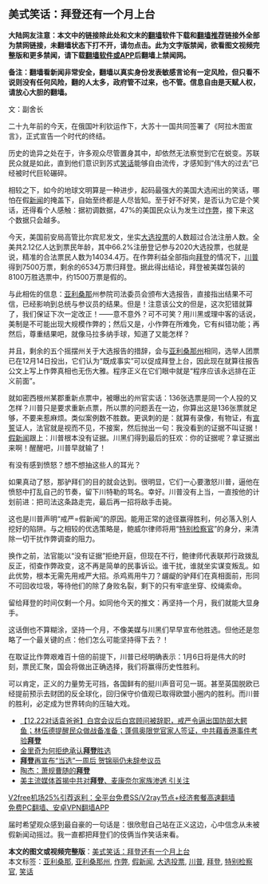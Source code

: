  <h2>美式笑话：拜登还有一个月上台</h2> <p class="notice"><b>大陆网友注意：本文中的链接除此处和文末的<a href="https://github.com/bannedbook/fanqiang" >翻墙</a>软件下载和<a href="https://github.com/killgcd/justmysocks/blob/master/README.md">翻墙推荐</a>链接外全部为禁网链接，未翻墙状态下打不开，请勿点击。此为文字版禁闻，欲看图文视频完整版和更多禁闻，请下载<a href="https://github.com/bannedbook/fanqiang">翻墙软件或APP</a>后翻墙上禁闻网。</p><p>备注：翻墙看新闻非常安全，翻墙以真实身份发表敏感言论有一定风险，但只看不说则没有任何风险，翻的人太多，政府管不过来，也不管。信息自由是天赋人权，请放心大胆的翻墙。</b></p>  <div class="entry"> <p></p> <p>文：副舍长</p> <p>二十九年前的今天，在俄国叶利钦运作下，大苏十一国共同签署了《阿拉木图宣言》，正式宣告一个时代的终结。</p> <p>历史的诡异之处在于，许多观众尽管置身其中，却依然无法察觉到它在蜕变。苏联民众就是如此，直到他们意识到苏式<a href="https://www.bannedbook.org/bnews/tag/%E7%AC%91%E8%AF%9D/" class="st_tag internal_tag" rel="tag" title="标签 笑话 下的日志">笑话</a>能够自由流传，才感知到“伟大的过去”已经被时代巨轮碾碎。</p>  <p>相较之下，如今的地球文明算是一种进步，起码最强大的美国大选闹出的笑话，哪怕在假<span class='wp_keywordlink_affiliate'><a href="https://www.bannedbook.org/" title="新闻">新闻</a></span>的掩盖下，自始至终都是人尽皆知。至于好不好笑，是否认为它是个笑话，还得看个人感触：据初调数据，47%的美国民众认为发生过<a href="https://www.bannedbook.org/bnews/tag/%e4%bd%9c%e5%bc%8a/" class="st_tag internal_tag" rel="tag" title="标签 作弊 下的日志">作弊</a>，接下来这个数据只会越多。</p> <p>今天，美国前安局高管比尔宾尼发文，坐实<a href="https://www.bannedbook.org/bnews/tag/%E5%A4%A7%E9%80%89%E6%8A%95%E7%A5%A8/" class="st_tag internal_tag" rel="tag" title="标签 大选投票 下的日志">大选投票</a>的人数超过合法注册人数。全美共2.12亿人达到票民年龄，其中66.2%注册登记参与2020大选投票，也就是说，精准的合法票民人数为14034.4万。在作弊利益全部指向<a href="https://www.bannedbook.org/bnews/tag/%e6%8b%9c%e7%99%bb/" class="st_tag internal_tag" rel="tag" title="标签 拜登 下的日志">拜登</a>的情况下，<a href="https://www.bannedbook.org/bnews/tag/%e5%b7%9d%e6%99%ae/" class="st_tag internal_tag" rel="tag" title="标签 川普 下的日志">川普</a>得到7500万票，剩余的6534万票归拜登。据此得出结论，拜登被美媒包装的8100万胜选票中，约1500万票是假的。</p> <p>与此相佐的信息：<a href="https://www.bannedbook.org/bnews/tag/%e4%ba%9a%e5%88%a9%e6%a1%91%e9%82%a3/" class="st_tag internal_tag" rel="tag" title="标签 亚利桑那 下的日志">亚利桑那</a>州参院司法委员会颁布大选报告，直接指出结果不可信，已经影响到总统与参议员的结果。但是！注意该公文的但是，这次犯错就算了，我们保证下次一定改正！——意不意外？可不可笑？用川黑或理中客的话说，美制是不可能出现大规模作弊的；然后又是，小作弊在所难免，它有纠错功能；再然后，尊重结果吧，就像马拉多纳手球，知道了又能怎样？</p> <p>并且，剩余的五个摇摆州关于大选报告的措辞，会与<a href="https://www.bannedbook.org/bnews/tag/%E4%BA%9A%E5%88%A9%E6%A1%91%E9%82%A3%E5%B7%9E/" class="st_tag internal_tag" rel="tag" title="标签 亚利桑那州 下的日志">亚利桑那州</a>相同，选举人团票已在12月14日投出，它们认为“既成事实”可以促成拜登上台，因此现在就算往报告公文上写上作弊真相也无伤大雅。程序正义在它们眼中就是“程序应该永远排在正义前面”。</p>  <p>就如密西根州某郡重新点票中，被曝出的州官实话：136张选票是同一个人投的又怎样？川普只是要求重新点票，所以票的问题丢在一边，你算出这是136张票就足够，不要来惹麻烦。类似案例数不胜数。更讽刺的是：就算有录像，有物证，有<span class='wp_keywordlink'><a href="https://www.bannedbook.org/forum5/topic17.html" title="宣誓与预言" target="_blank">宣誓</a></span>证人，法官就是视而不见，不接案，然后抛出一句：我没看到的证据不叫证据！<a href="https://www.bannedbook.org/bnews/tag/%E5%81%87%E6%96%B0%E9%97%BB/" class="st_tag internal_tag" rel="tag" title="标签 假新闻 下的日志">假新闻</a>跟上：川普根本没有证据。川黑们得到最后的狂欢：你的证据呢？拿证据出来啊！醒醒吧，川普早就输了！</p> <p>有没有感到愤怒？想不想抽这些人的耳光？</p> <p>如果真动了怒，那驴拜们的目的就会达到。很明显，它们一心要激怒川普，逼他在愤怒中打乱自己的节奏，留下川特勒的骂名。幸好。川普没有上当，一直按他的计划前进：把司法这条路走完，最后再一招将敌手击毙。</p> <p>这也是川普声明“戒严=假新闻”的原因。能用正常的途径赢得胜利，何必落入别人挖好的陷阱。与之相较的优选策略是，鲍威尔律师将用“<a href="https://www.bannedbook.org/bnews/tag/%E7%89%B9%E5%88%AB%E6%A3%80%E5%AF%9F%E5%AE%98/" class="st_tag internal_tag" rel="tag" title="标签 特别检察官 下的日志">特别检察官</a>”的身分，来清除一切干扰作弊调查的阻力。</p>  <p>换作之前，法官能以“没有证据”拒绝开庭，但现在不行，鲍律师代表联邦行政拨乱反正，彻查作弊政变，这不再是简单的民事诉讼。谁干扰，谁就坐实谋变叛乱。如此优势，根本无需先用戒严大招。杀鸡焉用牛刀？龌龊的驴拜们在真相面前，形同不可回收垃圾，等待他们的除了身败名裂，剩下的只有牢底坐穿、绞绳索命。</p> <p>留给拜登的时间仅剩一个月。如同他今天的推文：再坚持一个月，我们就能大显身手。</p> <p>这话倒也不算糊涂，坚持一个月，不像美媒与川黑们早早宣布他胜选。但他还是忽略了一个最关键的点：他们怎么可能坚持得下去？！</p> <p>在取证比作弊艰难百十倍的前提下，川普已经明确表示：1月6日将是伟大的时刻，票民汇聚，国会将做出正确选择，我们将赢得历史性胜利。</p>  <p>可以肯定，正义的力量势无可挡，各国鲜有的挺川声音可见一斑。甚至英国脱欧已经提前预示去财团的反全球化，回归保守价值观已取得欧盟小圈内的胜利。而川普的胜利，必定成为世界转向的压轴大戏。</p> <ul class='op-related-articles' title='相关阅读'> <li><a href='https://www.bannedbook.org/bnews/bannedvideo/20201222/1452667.html' target='_blank'>【12.22对话袁爸爸】白宫会议后白宫顾问被辞职，戒严令逼出国防部大鳄鱼；林伍德提醒民众做战备准备；蓬佩奥限党官家人签证，中共藉香港事件考验<b>拜登</b></a></li> <li><a href='https://www.bannedbook.org/bnews/comments/20201222/1452658.html' target='_blank'>金里奇为何拒绝承认<b>拜登</b>胜选</a></li> <li><a href='https://www.bannedbook.org/bnews/comments/20201222/1452621.html' target='_blank'><b>拜登</b>再宣布“当选”一周后 贺锦丽仍未辞参议员</a></li> <li><a href='https://www.bannedbook.org/bnews/baitai/20201222/1452586.html' target='_blank'>陶杰：萧规曹随的<b>拜登</b></a></li> <li><a href='https://www.bannedbook.org/bnews/comments/20201222/1452566.html' target='_blank'>美主流媒体首揭中共对<b>拜登</b>、麦康奈尔家族渗透 引关注</a></li> </ul> <p class="texttj"> <a href="https://www.bannedbook.org/forum23/topic22702.html" target="_blank">V2free机场25%引荐返利：全平台免费SS/V2ray节点+经济套餐高速翻墙</a><br/> <a href="https://github.com/bannedbook/fanqiang/wiki/%E7%A6%81%E9%97%BB%E7%BD%91%E5%AE%89%E5%8D%93%E7%BF%BB%E5%A2%99%E6%96%B0%E9%97%BBAPP" target="_blank">免费PC翻墙、安卓VPN翻墙APP</a></p><p>届时希望观众感到最自豪的一句话是：很欣慰自己站在正义这边，心中信念从未被假新闻动摇过。我一直都把拜登们的伎俩当作笑话来看。</p><a name='sharetosocial'></a>       <div><b>本文的图文或视频完整版</b>：<a href='https://www.bannedbook.org/bnews/ssgc/20201222/1452516.html'>美式笑话：拜登还有一个月上台</a></div>  </div><!--END ENTRY--> <div class="postfooter"> <div>本文标签：<a href="https://www.bannedbook.org/bnews/tag/%e4%ba%9a%e5%88%a9%e6%a1%91%e9%82%a3/" rel="tag">亚利桑那</a>, <a href="https://www.bannedbook.org/bnews/tag/%E4%BA%9A%E5%88%A9%E6%A1%91%E9%82%A3%E5%B7%9E/" rel="tag">亚利桑那州</a>, <a href="https://www.bannedbook.org/bnews/tag/%e4%bd%9c%e5%bc%8a/" rel="tag">作弊</a>, <a href="https://www.bannedbook.org/bnews/tag/%E5%81%87%E6%96%B0%E9%97%BB/" rel="tag">假新闻</a>, <a href="https://www.bannedbook.org/bnews/tag/%E5%A4%A7%E9%80%89%E6%8A%95%E7%A5%A8/" rel="tag">大选投票</a>, <a href="https://www.bannedbook.org/bnews/tag/%e5%b7%9d%e6%99%ae/" rel="tag">川普</a>, <a href="https://www.bannedbook.org/bnews/tag/%e6%8b%9c%e7%99%bb/" rel="tag">拜登</a>, <a href="https://www.bannedbook.org/bnews/tag/%E7%89%B9%E5%88%AB%E6%A3%80%E5%AF%9F%E5%AE%98/" rel="tag">特别检察官</a>, <a href="https://www.bannedbook.org/bnews/tag/%E7%AC%91%E8%AF%9D/" rel="tag">笑话</a></div>  </div><!--END POSTFOOTER--> 